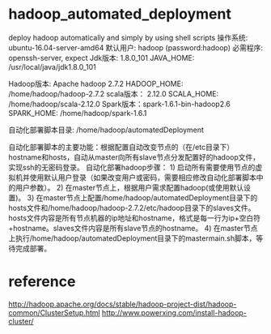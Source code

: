 # hadoop_automated_deployment
deploy hadoop automatically and simply by using shell scripts
操作系统:	ubuntu-16.04-server-amd64
默认用户:	hadoop	(password:hadoop)
必需程序:	openssh-server, expect
Jdk版本:	1.8.0_101
JAVA_HOME:	/usr/local/java/jdk1.8.0_101

Hadoop版本:	Apache hadoop 2.7.2
HADOOP_HOME:	/home/hadoop/hadoop-2.7.2
scala版本：	2.12.0
SCALA_HOME:	/home/hadoop/scala-2.12.0
Spark版本：spark-1.6.1-bin-hadoop2.6
SPARK_HOME:	/home/hadoop/spark-1.6.1

自动化部署脚本目录:	/home/hadoop/automatedDeployment

自动化部署脚本的主要功能：根据配置自动改变节点的（在/etc目录下）hostname和hosts，自动从master向所有slave节点分发配置好的hadoop文件，实现ssh的无密码登录。
自动化部署hadoop步骤：
	1)	启动所有需要使用节点的虚拟机并使用默认用户登录（如果改变用户或密码，需要相应修改自动化部署脚本中的用户参数）。
	2)	在master节点上，根据用户需求配置hadoop(或使用默认设置)。
	3)	在master节点上配置/home/hadoop/automatedDeployment目录下的hosts文件和/home/hadoop/hadoop-2.7.2/etc/hadoop目录下的slaves文件。hosts文件内容是所有节点机器的ip地址和hostname，格式是每一行为ip+空白符+hostname。slaves文件内容是所有slave节点的hostname。
	4)	在master节点上执行/home/hadoop/automatedDeployment目录下的mastermain.sh脚本，等待完成部署。


# reference
http://hadoop.apache.org/docs/stable/hadoop-project-dist/hadoop-common/ClusterSetup.html
http://www.powerxing.com/install-hadoop-cluster/

